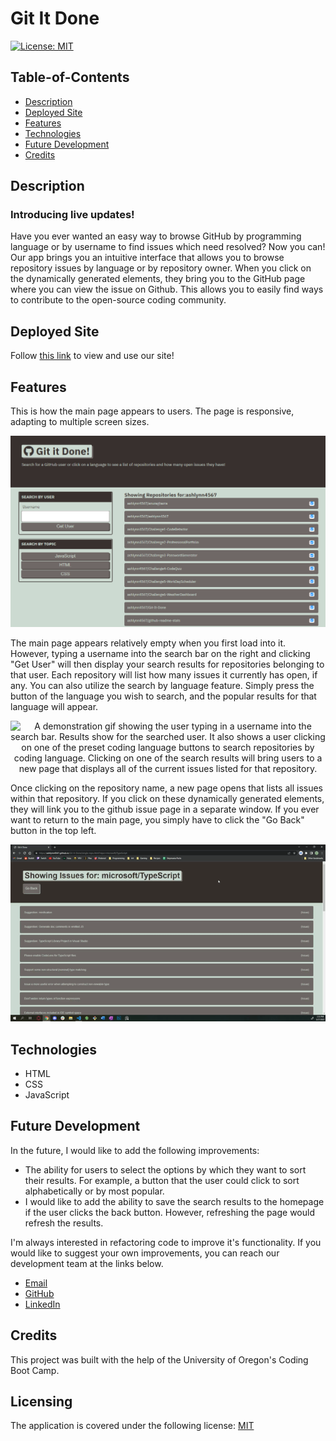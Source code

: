 # Git It Done

[![License: MIT](https://img.shields.io/badge/License-MIT-yellow.svg)](https://opensource.org/licenses/MIT)

## Table-of-Contents

- [Description](#description)
- [Deployed Site](#deployed-site)
- [Features](#features)
- [Technologies](#technologies)
- [Future Development](#future-development)
- [Credits](#credits)

## Description

### Introducing live updates!

Have you ever wanted an easy way to browse GitHub by programming language or by username to find issues which need resolved? Now you can! Our app brings you an intuitive interface that allows you to browse repository issues by language or by repository owner. When you click on the dynamically generated elements, they bring you to the GitHub page where you can view the issue on Github. This allows you to easily find ways to contribute to the open-source coding community.

## Deployed Site

Follow [this link](https://ashlynn4567.github.io/Git-It-Done/) to view and use our site!

## Features

This is how the main page appears to users. The page is responsive, adapting to multiple screen sizes.

<p align="center">
<img alt="Screenshot of the Git it Done homepage, displaying a search bar to the left-hand side where users can search by username or programming language. The main portion of the page shows search results, displaying github repositories that match the search parameters." src="./assets/images/git-it-done-screenshot.jpg"/>
</p>

The main page appears relatively empty when you first load into it. However, typing a username into the search bar on the right and clicking "Get User" will then display your search results for repositories belonging to that user. Each repository will list how many issues it currently has open, if any. You can also utilize the search by language feature. Simply press the button of the language you wish to search, and the popular results for that language will appear.

<p align="center">
<img alt="A demonstration gif showing the user typing in a username into the search bar. Results show for the searched user. It also shows a user clicking on one of the preset coding language buttons to search repositories by coding language. Clicking on one of the search results will bring users to a new page that displays all of the current issues listed for that repository. " src="./assets/images/git-it-done-demo.gif"/>
</p>

Once clicking on the repository name, a new page opens that lists all issues within that repository. If you click on these dynamically generated elements, they will link you to the github issue page in a separate window. If you ever want to return to the main page, you simply have to click the "Go Back" button in the top left.

<p align="center">
<img alt="A demonstration gif showing that users can click on the github issue listed to be redirected to the github issues page. " src="./assets/images/git-it-done-demo-2.gif"/>
</p>

## Technologies

- HTML
- CSS
- JavaScript

## Future Development

In the future, I would like to add the following improvements:

- The ability for users to select the options by which they want to sort their results. For example, a button that the user could click to sort alphabetically or by most popular.
- I would like to add the ability to save the search results to the homepage if the user clicks the back button. However, refreshing the page would refresh the results.

I'm always interested in refactoring code to improve it's functionality. If you would like to suggest your own improvements, you can reach our development team at the links below.

- <a href="mailto:ashlynn4567@gmail.com">Email</a>
- <a href="https://github.com/ashlynn4567">GitHub</a>
- <a href="https://www.linkedin.com/in/ashley-lynn-smith/">LinkedIn</a>

## Credits

This project was built with the help of the University of Oregon's Coding Boot Camp.

## Licensing

The application is covered under the following license: [MIT](https://opensource.org/licenses/MIT)
